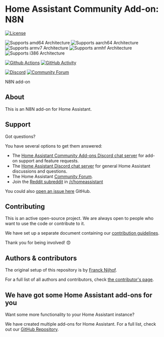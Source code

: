 # Home Assistant Community Add-on: N8N

[![License][license-shield]](LICENSE.md)

![Supports amd64 Architecture][amd64-shield]
![Supports aarch64 Architecture][aarch64-shield]
![Supports armv7 Architecture][armv7-shield]
![Supports armhf Architecture][armhf-shield]
![Supports i386 Architecture][i386-shield]

[![Github Actions][github-actions-shield]][github-actions]
[![GitHub Activity][commits-shield]][commits]

[![Discord][discord-shield]][discord]
[![Community Forum][forum-shield]][forum]

N8N add-on

## About

This is an N8N add-on for Home Assistant.

## Support

Got questions?

You have several options to get them answered:

- The [Home Assistant Community Add-ons Discord chat server][discord] for add-on
  support and feature requests.
- The [Home Assistant Discord chat server][discord-ha] for general Home
  Assistant discussions and questions.
- The Home Assistant [Community Forum][forum].
- Join the [Reddit subreddit][reddit] in [/r/homeassistant][reddit]

You could also [open an issue here][issue] GitHub.

## Contributing

This is an active open-source project. We are always open to people who want to
use the code or contribute to it.

We have set up a separate document containing our
[contribution guidelines](.github/CONTRIBUTING.md).

Thank you for being involved! :heart_eyes:

## Authors & contributors

The original setup of this repository is by [Franck Nijhof][frenck].

For a full list of all authors and contributors,
check [the contributor's page][contributors].

## We have got some Home Assistant add-ons for you

Want some more functionality to your Home Assistant instance?

We have created multiple add-ons for Home Assistant. For a full list, check out
our [GitHub Repository][repository].

[aarch64-shield]: https://img.shields.io/badge/aarch64-yes-green.svg
[amd64-shield]: https://img.shields.io/badge/amd64-yes-green.svg
[armhf-shield]: https://img.shields.io/badge/armhf-yes-green.svg
[armv7-shield]: https://img.shields.io/badge/armv7-yes-green.svg
[commits-shield]: https://img.shields.io/github/commit-activity/y/pedrol3001/addon-n8n.svg
[commits]: https://github.com/pedrol3001/addon-n8n/commits/main
[contributors]: https://github.com/pedrol3001/addon-n8n/graphs/contributors
[discord-ha]: https://discord.gg/c5DvZ4e
[discord-shield]: https://img.shields.io/discord/478094546522079232.svg
[discord]: https://discord.me/hassioaddons
[docs]: https://github.com/pedrol3001/addon-n8n/blob/main/example/DOCS.md
[forum-shield]: https://img.shields.io/badge/community-forum-brightgreen.svg
[forum]: https://community.home-assistant.io/t/repository-community-hass-io-add-ons/24705?u=frenck
[frenck]: https://github.com/frenck
[github-actions-shield]: https://github.com/pedrol3001/addon-n8n/workflows/CI/badge.svg
[github-actions]: https://github.com/pedrol3001/addon-n8n/actions
[i386-shield]: https://img.shields.io/badge/i386-yes-green.svg
[issue]: https://github.com/pedrol3001/addon-n8n/issues
[license-shield]: https://img.shields.io/github/license/pedrol3001/addon-n8n.svg
[maintenance-shield]: https://img.shields.io/maintenance/yes/2022.svg
[project-stage-shield]: https://img.shields.io/badge/project%20stage-production%20ready-brightgreen.svg
[reddit]: https://reddit.com/r/homeassistant
[releases-shield]: https://img.shields.io/github/release/pedrol3001/addon-n8n.svg
[releases]: https://github.com/pedrol3001/addon-n8n/releases
[repository]: https://github.com/pedrol3001/homeassistant-repository
